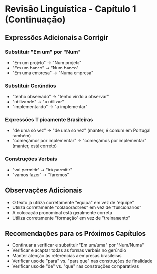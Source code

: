 # Revisão Linguística - Capítulo 1 (Continuação)

## Expressões Adicionais a Corrigir

### Substituir "Em um" por "Num"
- "Em um projeto" → "Num projeto"
- "Em um banco" → "Num banco"
- "Em uma empresa" → "Numa empresa"

### Substituir Gerúndios
- "tenho observado" → "tenho vindo a observar"
- "utilizando" → "a utilizar"
- "implementando" → "a implementar"

### Expressões Tipicamente Brasileiras
- "de uma só vez" → "de uma só vez" (manter, é comum em Portugal também)
- "começámos por implementar" → "começámos por implementar" (manter, está correto)

### Construções Verbais
- "vai permitir" → "irá permitir"
- "vamos fazer" → "faremos"

## Observações Adicionais
- O texto já utiliza corretamente "equipa" em vez de "equipe"
- Utiliza corretamente "colaboradores" em vez de "funcionários"
- A colocação pronominal está geralmente correta
- Utiliza corretamente "formação" em vez de "treinamento"

## Recomendações para os Próximos Capítulos
- Continuar a verificar e substituir "Em um/uma" por "Num/Numa"
- Verificar e adaptar todas as formas verbais no gerúndio
- Manter atenção às referências a empresas brasileiras
- Verificar uso de "para" vs. "para que" nas construções de finalidade
- Verificar uso de "de" vs. "que" nas construções comparativas
